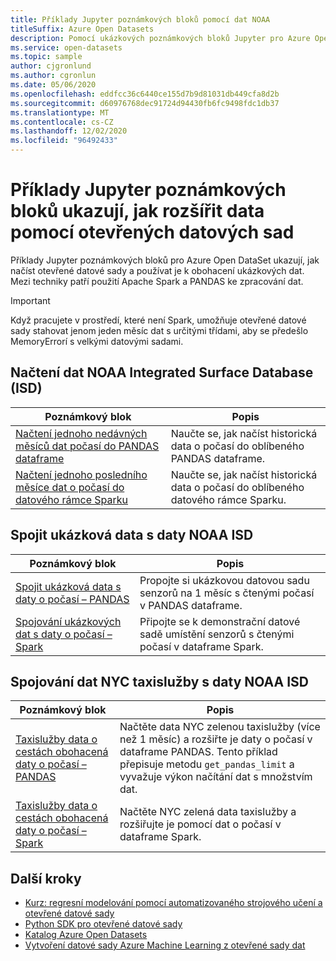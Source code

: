 ```yaml
---
title: Příklady Jupyter poznámkových bloků pomocí dat NOAA
titleSuffix: Azure Open Datasets
description: Pomocí ukázkových poznámkových bloků Jupyter pro Azure Open DataSets se naučíte načíst otevřené datové sady a použít je k obohacení ukázkových dat. Mezi techniky patří použití Sparku a PANDAS ke zpracování dat.
ms.service: open-datasets
ms.topic: sample
author: cjgronlund
ms.author: cgronlun
ms.date: 05/06/2020
ms.openlocfilehash: eddfcc36c6440ce155d7b9d81031db449cfa8d2b
ms.sourcegitcommit: d60976768dec91724d94430fb6fc9498fdc1db37
ms.translationtype: MT
ms.contentlocale: cs-CZ
ms.lasthandoff: 12/02/2020
ms.locfileid: "96492433"
---
```

# <a name="example-jupyter-notebooks-show-how-to-enrich-data-with-open-datasets"></a>Příklady Jupyter poznámkových bloků ukazují, jak rozšířit data pomocí otevřených datových sad 
Příklady Jupyter poznámkových bloků pro Azure Open DataSet ukazují, jak načíst otevřené datové sady a používat je k obohacení ukázkových dat. Mezi techniky patří použití Apache Spark a PANDAS ke zpracování dat.

>[!IMPORTANT]
>Když pracujete v prostředí, které není Spark, umožňuje otevřené datové sady stahovat jenom jeden měsíc dat s určitými třídami, aby se předešlo MemoryErrorí s velkými datovými sadami.

## <a name="load-noaa-integrated-surface-database-isd-data"></a>Načtení dat NOAA Integrated Surface Database (ISD) 
|Poznámkový blok        | Popis                                    |
|----------------|------------------------------------------------|
|[Načtení jednoho nedávných měsíců dat počasí do PANDAS dataframe](https://github.com/Azure/OpenDatasetsNotebooks/blob/master/tutorials/data-access/02-weather-to-pandas-dataframe.ipynb) | Naučte se, jak načíst historická data o počasí do oblíbeného PANDAS dataframe. |
|[Načtení jednoho posledního měsíce dat o počasí do datového rámce Sparku](https://github.com/Azure/OpenDatasetsNotebooks/blob/master/tutorials/data-access/01-weather-to-spark-dataframe.ipynb) | Naučte se, jak načíst historická data o počasí do oblíbeného datového rámce Sparku.  |

## <a name="join-demo-data-with-noaa-isd-data"></a>Spojit ukázková data s daty NOAA ISD 
|Poznámkový blok        | Popis                                    |
|----------------|------------------------------------------------|
|[Spojit ukázková data s daty o počasí – PANDAS](https://github.com/Azure/OpenDatasetsNotebooks/blob/master/tutorials/data-join/02-weather-join-in-pandas.ipynb) | Propojte si ukázkovou datovou sadu senzorů na 1 měsíc s čtenými počasí v PANDAS dataframe.  |
|[Spojování ukázkových dat s daty o počasí – Spark](https://github.com/Azure/OpenDatasetsNotebooks/blob/master/tutorials/data-join/01-weather-join-in-spark.ipynb) | Připojte se k demonstrační datové sadě umístění senzorů s čtenými počasí v dataframe Spark. |

## <a name="join-nyc-taxi-data-with-noaa-isd-data"></a>Spojování dat NYC taxislužby s daty NOAA ISD 
|Poznámkový blok        | Popis                                    |
|----------------|------------------------------------------------|
|[Taxislužby data o cestách obohacená daty o počasí – PANDAS](https://github.com/Azure/OpenDatasetsNotebooks/blob/master/tutorials/data-join/04-nyc-taxi-join-weather-in-pandas.ipynb) | Načtěte data NYC zelenou taxislužby (více než 1 měsíc) a rozšiřte je daty o počasí v dataframe PANDAS. Tento příklad přepisuje metodu `get_pandas_limit` a vyvažuje výkon načítání dat s množstvím dat.|
|[Taxislužby data o cestách obohacená daty o počasí – Spark](https://github.com/Azure/OpenDatasetsNotebooks/blob/master/tutorials/data-join/03-nyc-taxi-join-weather-in-spark.ipynb) | Načtěte NYC zelená data taxislužby a rozšiřujte je pomocí dat o počasí v dataframe Spark.  |

## <a name="next-steps"></a>Další kroky

* [Kurz: regresní modelování pomocí automatizovaného strojového učení a otevřené datové sady](../machine-learning/tutorial-auto-train-models.md?context=azure%2fopen-datasets%2fcontext%2fopen-datasets-context)
* [Python SDK pro otevřené datové sady](/python/api/azureml-opendatasets/azureml.opendatasets)
* [Katalog Azure Open Datasets](https://azure.microsoft.com/services/open-datasets/catalog/)
* [Vytvoření datové sady Azure Machine Learning z otevřené sady dat](how-to-create-azure-machine-learning-dataset-from-open-dataset.md)
